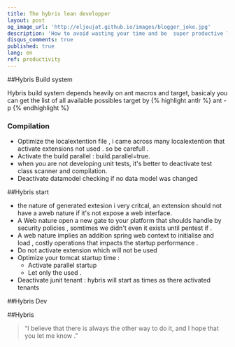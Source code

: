 ```yaml
---
title: The hybris lean developper
layout: post
og_image_url: 'http://eljoujat.github.io/images/blogger_joke.jpg'
description: 'How to avoid wasting your time and be  super productive leand developper'
disqus_comments: true
published: true
lang: en
ref: productivity
---
```




##Hybris Build system

Hybris build system depends heavily on ant macros and target, basicaly you can get the list of all available possibles target by {% highlight  antlr %} ant -p {% endhighlight %}

### Compilation

* Optimize the localextention file , i came across many localextention that activate  extensions not used . so be carefull  .
* Activate the build parallel : build.parallel=true.
* when you are not developing unit tests, it's better to deactivate test class scanner and compilation.
* Deactivate datamodel checking if no data model was changed  


##Hybris start

* the nature of generated extesion i very critcal, an extension should not have a aweb nature if it's not expose a web interface.
* A Web nature open a  new gate to your platform that shoulds handle by security policies , somtimes we didn't even it exists until pentest if .
* A web nature implies an addition spring web context to initialise and load , costly operations that impacts the startup performance .
* Do not activate extension which will not be used
* Optimize your tomcat startup time :
  * Activate parallel startup
  * Let only the used .
* Deactivate junit tenant  : hybris will start as times as there activated tenants 

##Hybris Dev

##Hybris



> “I believe that there is always the other way to do it, and I hope that you let me know .”

